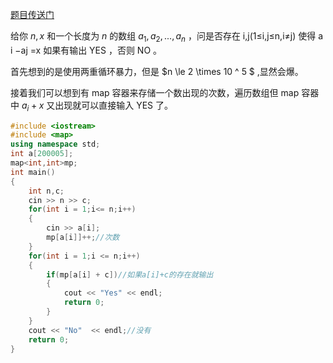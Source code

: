[题目传送门](https://www.luogu.com.cn/problem/AT_abc296_c)

给你 $n,x$ 和一个长度为 $n$ 的数组 $a_1,a_2,...,a_n$ ，问是否存在  i,j(1≤i,j≤n,i≠j) 使得 a i​ −aj​ =x 如果有输出 YES ，否则 NO 。

首先想到的是使用两重循环暴力，但是 $n \le 2 \times 10 ^ 5 $ ,显然会爆。

接着我们可以想到有 map 容器来存储一个数出现的次数，遍历数组但 map 容器中 $a_i + x$ 又出现就可以直接输入 YES 了。

```cpp
#include <iostream>
#include <map>
using namespace std;
int a[200005];
map<int,int>mp;
int main()
{
	int n,c;
	cin >> n >> c;
	for(int i = 1;i<= n;i++)
	{
		cin >> a[i];
		mp[a[i]]++;//次数
	}
	for(int i = 1;i <= n;i++)
	{
		if(mp[a[i] + c])//如果a[i]+c的存在就输出
		{
			cout << "Yes" << endl;
			return 0;
		}
	}
	cout << "No"  << endl;//没有
	return 0;
}
```

